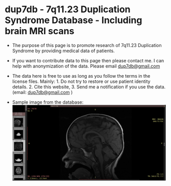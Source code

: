 # dup7db - 7q11.23 Duplication Syndrome Database - Including brain MRI scans

- The purpose of this page is to promote research of 7q11.23 Duplication Syndrome by providing medical data of patients. 
- If you want to contribute data to this page then please contact me. I can help with anonymization of the data. Please email dup7db@gmail.com
- The data here is free to use as long as you follow the terms in the license files. Mainly: 1. Do not try to restore or use patient identity details. 2. Cite this website, 3. Send me a notification if you use the data. (email: dup7db@gmail.com )

- Sample image from the database: 
![Example image from patient 1000](db/patient_1000/patient_1000_MRI_Example.png)

